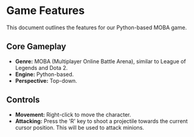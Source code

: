 # Game Features

This document outlines the features for our Python-based MOBA game.

## Core Gameplay
- **Genre:** MOBA (Multiplayer Online Battle Arena), similar to League of Legends and Dota 2.
- **Engine:** Python-based.
- **Perspective:** Top-down.

## Controls
- **Movement:** Right-click to move the character.
- **Attacking:** Press the 'R' key to shoot a projectile towards the current cursor position. This will be used to attack minions.
